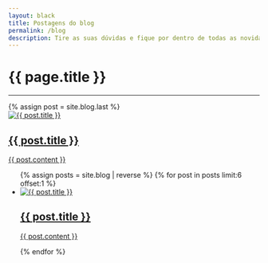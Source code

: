 ```yaml
---
layout: black
title: Postagens do blog
permalink: /blog
description: Tire as suas dúvidas e fique por dentro de todas as novidades da Black Friday 2021
---
```


<div class="w-full">
  <div class="flex text-center flex-col align-center">
    <h1 class="uppercase font-bold text-red text-2xl text-md md:text-xl lg:text-4xl">{{ page.title }}</h1>
    <hr class="border self-center border-red w-52 mt-4" />
  </div>
  {% assign post = site.blog.last %}
  <a href="{{ post.url | relative_url }}" class="hover:opacity-80">
    <div class="p-4 bg-gray-200 flex my-8 flex-wrap lg:flex-nowrap">
      <div class="w-80">
        <img src="{{ post.image | relative_url }}" alt="{{ post.title }}" />
      </div>
      <div class="pl-4 max-w-2xl">
        <h2 class="text-gray-800 text-2xl">{{ post.title }}</h2>
        <p class="mt-8 line-clamp-2">{{ post.content }}</p>
      </div>
    </div>
  </a>
  <ul class="grid grid-cols-1 lg:grid-cols-2 gap-4">
    {% assign posts = site.blog | reverse %}
    {% for post in posts limit:6 offset:1 %}
      <a href="{{ post.url | relative_url }}" class="col-span-1 hover:opacity-80 h-full">
        <li class="bg-gray-900 grid grid-cols-1 lg:grid-cols-5 gap-4 p-4 h-full">
          <div class="lg:col-span-2">
            <img src="{{ post.image | relative_url }}" alt="{{ post.title }}" class="object-cover lg:h-full" />
          </div>
          <div class="lg:col-span-3">
            <h2 class="text-white">{{ post.title }}</h2>
            <p class="text-xs text-white line-clamp-3">{{ post.content }}</p>
          </div>
        </li>
      </a>
    {% endfor %}
  </ul>
</div>